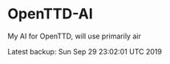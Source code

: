 # OpenTTD-AI
My AI for OpenTTD, will use primarily air

Latest backup: Sun Sep 29 23:02:01 UTC 2019
